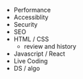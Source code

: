 - Performance 
- Accessiblity
- Security
- SEO
- HTML / CSS
	- review and history
- Javascript / React
- Live Coding
- DS / algo

